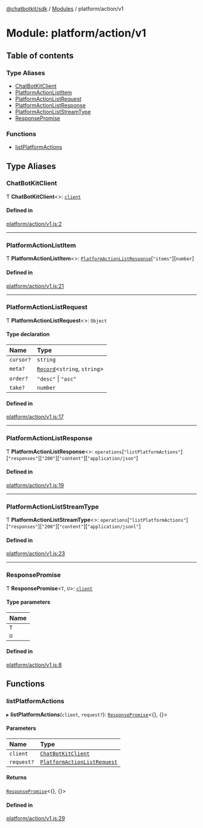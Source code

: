 [@chatbotkit/sdk](../README.md) / [Modules](../modules.md) / platform/action/v1

# Module: platform/action/v1

## Table of contents

### Type Aliases

- [ChatBotKitClient](platform_action_v1.md#chatbotkitclient)
- [PlatformActionListItem](platform_action_v1.md#platformactionlistitem)
- [PlatformActionListRequest](platform_action_v1.md#platformactionlistrequest)
- [PlatformActionListResponse](platform_action_v1.md#platformactionlistresponse)
- [PlatformActionListStreamType](platform_action_v1.md#platformactionliststreamtype)
- [ResponsePromise](platform_action_v1.md#responsepromise)

### Functions

- [listPlatformActions](platform_action_v1.md#listplatformactions)

## Type Aliases

### ChatBotKitClient

Ƭ **ChatBotKitClient**\<\>: [`client`](client.md)

#### Defined in

[platform/action/v1.js:2](https://github.com/chatbotkit/node-sdk/blob/main/packages/sdk/src/platform/action/v1.js#L2)

___

### PlatformActionListItem

Ƭ **PlatformActionListItem**\<\>: [`PlatformActionListResponse`](platform_action_v1.md#platformactionlistresponse)[``"items"``][`number`]

#### Defined in

[platform/action/v1.js:21](https://github.com/chatbotkit/node-sdk/blob/main/packages/sdk/src/platform/action/v1.js#L21)

___

### PlatformActionListRequest

Ƭ **PlatformActionListRequest**\<\>: `Object`

#### Type declaration

| Name | Type |
| :------ | :------ |
| `cursor?` | `string` |
| `meta?` | [`Record`]( https://www.typescriptlang.org/docs/handbook/utility-types.html#recordkeys-type )\<`string`, `string`\> |
| `order?` | ``"desc"`` \| ``"asc"`` |
| `take?` | `number` |

#### Defined in

[platform/action/v1.js:17](https://github.com/chatbotkit/node-sdk/blob/main/packages/sdk/src/platform/action/v1.js#L17)

___

### PlatformActionListResponse

Ƭ **PlatformActionListResponse**\<\>: `operations`[``"listPlatformActions"``][``"responses"``][``"200"``][``"content"``][``"application/json"``]

#### Defined in

[platform/action/v1.js:19](https://github.com/chatbotkit/node-sdk/blob/main/packages/sdk/src/platform/action/v1.js#L19)

___

### PlatformActionListStreamType

Ƭ **PlatformActionListStreamType**\<\>: `operations`[``"listPlatformActions"``][``"responses"``][``"200"``][``"content"``][``"application/jsonl"``]

#### Defined in

[platform/action/v1.js:23](https://github.com/chatbotkit/node-sdk/blob/main/packages/sdk/src/platform/action/v1.js#L23)

___

### ResponsePromise

Ƭ **ResponsePromise**\<`T`, `U`\>: [`client`](client.md)

#### Type parameters

| Name |
| :------ |
| `T` |
| `U` |

#### Defined in

[platform/action/v1.js:8](https://github.com/chatbotkit/node-sdk/blob/main/packages/sdk/src/platform/action/v1.js#L8)

## Functions

### listPlatformActions

▸ **listPlatformActions**(`client`, `request?`): [`ResponsePromise`](../classes/client.ResponsePromise.md)\<{}, {}\>

#### Parameters

| Name | Type |
| :------ | :------ |
| `client` | [`ChatBotKitClient`](../classes/client.ChatBotKitClient.md) |
| `request?` | [`PlatformActionListRequest`](platform_action_v1.md#platformactionlistrequest) |

#### Returns

[`ResponsePromise`](../classes/client.ResponsePromise.md)\<{}, {}\>

#### Defined in

[platform/action/v1.js:29](https://github.com/chatbotkit/node-sdk/blob/main/packages/sdk/src/platform/action/v1.js#L29)

